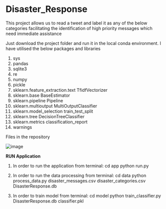 # Disaster_Response

This project allows us to read a tweet and label it as any of the below categories facilitating the identification of high priority messages which need immediate assistance

Just download the project folder and run it in the local conda environment. 
I have utilised the below packages and libraries

1. sys
2. pandas
3. sqlite3
4. re 
5. numpy
6. pickle
7. sklearn.feature_extraction.text TfidfVectorizer
8. sklearn.base BaseEstimator
9. sklearn.pipeline Pipeline
10. sklearn.multioutput MultiOutputClassifier
11. sklearn.model_selection train_test_split
12. sklearn.tree DecisionTreeClassifier
13. sklearn.metrics classification_report
14. warnings

Files in the repository

![image](https://user-images.githubusercontent.com/117662647/211130962-e9575423-375a-4546-8eaa-97a711afc6aa.png)

**RUN Application**

1. In order to run the application from terminal: 
cd app
python run.py

2. In order to run the data processing from terminal:
cd data
python process_data.py disaster_messages.csv disaster_categories.csv DisasterResponse.db

3. In order to train model from terminal:
cd model
python train_classifier.py DisasterResponse.db classifier.pkl
